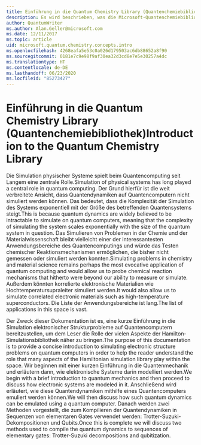 ```yaml
---
title: Einführung in die Quantum Chemistry Library (Quantenchemiebibliothek)
description: Es wird beschrieben, was die Microsoft-Quantenchemiebibliothek ist und wie sie genutzt wird, um auf Quantencomputern elektronische Strukturprobleme zu simulieren.
author: QuantumWriter
ms.author: Alan.Geller@microsoft.com
ms.date: 12/11/2017
ms.topic: article
uid: microsoft.quantum.chemistry.concepts.intro
ms.openlocfilehash: 4268eafa5e53c0a026d179503ac6db88652a8f90
ms.sourcegitcommit: 0181e7c9e98f9af30ea32d3cd8e7e5e30257a4dc
ms.translationtype: HT
ms.contentlocale: de-DE
ms.lasthandoff: 06/23/2020
ms.locfileid: "85273427"
---
```

# <a name="introduction-to-the-quantum-chemistry-library"></a><span data-ttu-id="35feb-103">Einführung in die Quantum Chemistry Library (Quantenchemiebibliothek)</span><span class="sxs-lookup"><span data-stu-id="35feb-103">Introduction to the Quantum Chemistry Library</span></span>

<span data-ttu-id="35feb-104">Die Simulation physischer Systeme spielt beim Quantencomputing seit Langem eine zentrale Rolle.</span><span class="sxs-lookup"><span data-stu-id="35feb-104">Simulation of physical systems has long played a central role in quantum computing.</span></span>  <span data-ttu-id="35feb-105">Der Grund hierfür ist die weit verbreitete Ansicht, dass Quantendynamiken auf Quantencomputern nicht simuliert werden können. Das bedeutet, dass die Komplexität der Simulation des Systems exponentiell mit der Größe des betreffenden Quantensystems steigt.</span><span class="sxs-lookup"><span data-stu-id="35feb-105">This is because quantum dynamics are widely believed to be intractable to simulate on quantum computers, meaning that the complexity of simulating the system scales exponentially with the size of the quantum system in question.</span></span>  <span data-ttu-id="35feb-106">Das Simulieren von Problemen in der Chemie und der Materialwissenschaft bleibt vielleicht einer der interessantesten Anwendungsbereiche des Quantencomputings und würde das Testen chemischer Reaktionsmechanismen ermöglichen, die bisher nicht gemessen oder simuliert werden konnten.</span><span class="sxs-lookup"><span data-stu-id="35feb-106">Simulating problems in chemistry and material science remains perhaps the most evocative application of quantum computing and would allow us to probe chemical reaction mechanisms that hitherto were beyond our ability to measure or simulate.</span></span>  <span data-ttu-id="35feb-107">Außerdem könnten korrelierte elektronische Materialien wie Hochtemperatursupraleiter simuliert werden.</span><span class="sxs-lookup"><span data-stu-id="35feb-107">It would also allow us to simulate correlated electronic materials such as high-temperature superconductors.</span></span> <span data-ttu-id="35feb-108">Die Liste der Anwendungsbereiche ist lang.</span><span class="sxs-lookup"><span data-stu-id="35feb-108">The list of applications in this space is vast.</span></span>

<span data-ttu-id="35feb-109">Der Zweck dieser Dokumentation ist es, eine kurze Einführung in die Simulation elektronischer Strukturprobleme auf Quantencomputern bereitzustellen, um dem Leser die Rolle der vielen Aspekte der Hamilton-Simulationsbibliothek näher zu bringen.</span><span class="sxs-lookup"><span data-stu-id="35feb-109">The purpose of this documentation is to provide a concise introduction to simulating electronic structure problems on quantum computers in order to help the reader understand the role that many aspects of the Hamiltonian simulation library play within the space.</span></span>  <span data-ttu-id="35feb-110">Wir beginnen mit einer kurzen Einführung in die Quantenmechanik und erläutern dann, wie elektronische Systeme darin modelliert werden.</span><span class="sxs-lookup"><span data-stu-id="35feb-110">We begin with a brief introduction to quantum mechanics and then proceed to discuss how electronic systems are modeled in it.</span></span>  <span data-ttu-id="35feb-111">Anschließend wird erläutert, wie diese Quantendynamiken mithilfe eines Quantencomputers emuliert werden können.</span><span class="sxs-lookup"><span data-stu-id="35feb-111">We will then discuss how such quantum dynamics can be emulated using a quantum computer.</span></span>  <span data-ttu-id="35feb-112">Danach werden zwei Methoden vorgestellt, die zum Kompilieren der Quantendynamiken in Sequenzen von elementaren Gates verwendet werden: Trotter-Suzuki-Dekompositionen und Qubits.</span><span class="sxs-lookup"><span data-stu-id="35feb-112">Once this is complete we will discuss two methods used to compile the quantum dynamics to sequences of elementary gates: Trotter-Suzuki decompositions and qubitization.</span></span>
